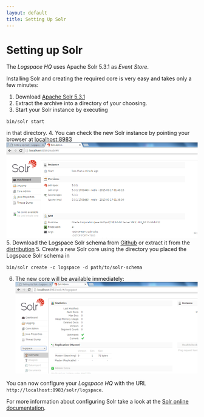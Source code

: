 ```yaml
---
layout: default
title: Setting Up Solr
---
```


# Setting up Solr

The *Logspace HQ* uses Apache Solr 5.3.1 as *Event Store*.

Installing Solr and creating the required core is very easy and takes only a few minutes:

1. Download [Apache Solr 5.3.1](http://archive.apache.org/dist/lucene/solr/5.3.1/)
2. Extract the archive into a directory of your choosing.
3. Start your Solr instance by executing 
```
bin/solr start
```
in that directory.
4. You can check the new Solr instance by pointing your browser at <a href="http://localhost:8983" target="_blank">localhost:8983</a><br/>
![Empty Solr Instance](/assets/images/setting-up-solr-instance.png)
5. Download the Logspace Solr schema from [Github](https://github.com/Indoqa/logspace/tree/logspace-{{site.data.logspace.version}}/logspace-hq-solr-plugin/src/main/resources/META-INF/solr/logspace/conf/) or extract it from the [distribution](/download)
5. Create a new Solr core using the directory you placed the Logspace Solr schema in
```
bin/solr create -c logspace -d path/to/solr-schema
```
6. The new core will be available immediately:<br/>
![Logspace Core](/assets/images/setting-up-solr-core.png)

You can now configure your *Logspace HQ* with the URL ```http://localhost:8983/solr/logspace```.


For more information about configuring Solr take a look at the <a href="http://lucene.apache.org/solr/resources.html" target="_blank">Solr online documentation</a>.